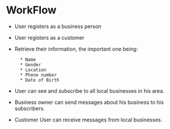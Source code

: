 # WorkFlow

- User registers as a business person
- User registers as a customer
- Retrieve their information, the important one being:

        * Name
        * Gender
        * Location
        * Phone number
        * Date of Birth

- User can see and subscribe to all local businesses in his area.
- Business owner can send messages about his business to his subscribers.
- Customer User can receive messages from local businesses.
